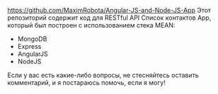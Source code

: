 https://github.com/MaximRobota/Angular-JS-and-Node-JS-App
Этот репозиторий содержит код для RESTful API Список контактов App, который был построен с использованием стека MEAN:
<ul>
<li>MongoDB</li>
<li>Express</li>
<li>AngularJS</li>
<li>NodeJS</li>
</ul>
Если у вас есть какие-либо вопросы, не стесняйтесь оставить комментарий, и я постараюсь помочь, если я могу!
